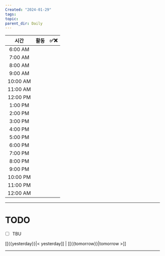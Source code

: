 ```yaml
---
Created: "2024-01-29"
tags: 
topic: 
parent_dir: Daily
---
```

| 시간 | 활동 | ✅❌ |
| :--: | :--: | ---- |
| 6:00 AM |  |  |
| 7:00 AM |  |  |
| 8:00 AM |  |  |
| 9:00 AM |  |  |
| 10:00 AM |  |  |
| 11:00 AM |  |  |
| 12:00 PM |  |  |
| 1:00 PM |  |  |
| 2:00 PM |  |  |
| 3:00 PM |  |  |
| 4:00 PM |  |  |
| 5:00 PM |  |  |
| 6:00 PM |  |  |
| 7:00 PM |  |  |
| 8:00 PM |  |  |
| 9:00 PM |  |  |
| 10:00 PM |  |  |
| 11:00 PM |  |  |
| 12:00 AM |  |  |


----
# TODO
- [ ] TBU 
  
[[{{yesterday}}|< yesterday]] | [[{{tomorrow}}|tomorrow >]]  
  
---  
